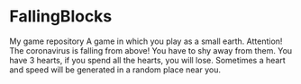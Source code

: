 # FallingBlocks
My game repository
A game in which you play as a small earth. Attention! The coronavirus is falling from above! You have to shy away from them. You have 3 hearts, if you spend all the hearts, you will lose. Sometimes a heart and speed will be generated in a random place near you.
